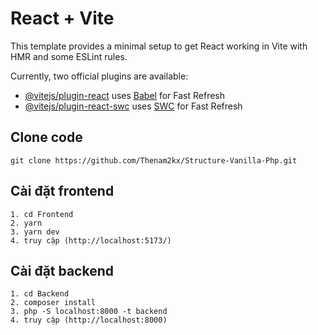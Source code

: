 # React + Vite

This template provides a minimal setup to get React working in Vite with HMR and some ESLint rules.

Currently, two official plugins are available:

- [@vitejs/plugin-react](https://github.com/vitejs/vite-plugin-react/blob/main/packages/plugin-react/README.md) uses [Babel](https://babeljs.io/) for Fast Refresh
- [@vitejs/plugin-react-swc](https://github.com/vitejs/vite-plugin-react-swc) uses [SWC](https://swc.rs/) for Fast Refresh

## Clone code
```
git clone https://github.com/Thenam2kx/Structure-Vanilla-Php.git

```

## Cài đặt frontend

```
1. cd Frontend
2. yarn
3. yarn dev
4. truy cập (http://localhost:5173/)
```

## Cài đặt backend

```
1. cd Backend
2. composer install
3. php -S localhost:8000 -t backend
4. truy cập (http://localhost:8000)

```